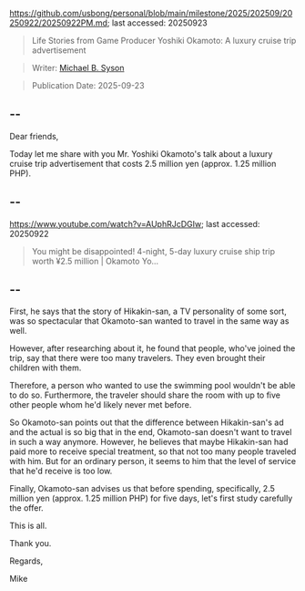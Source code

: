https://github.com/usbong/personal/blob/main/milestone/2025/202509/20250922/20250922PM.md; last accessed: 20250923

> Life Stories from Game Producer Yoshiki Okamoto: A luxury cruise trip advertisement

> Writer: [Michael B. Syson](https://www.linkedin.com/in/michaelsyson/)

> Publication Date: 2025-09-23

## --

Dear friends,

Today let me share with you Mr. Yoshiki Okamoto's talk about a luxury cruise trip advertisement that costs 2.5 million yen (approx. 1.25 million PHP).

## --

https://www.youtube.com/watch?v=AUphRJcDGIw; last accessed: 20250922

> You might be disappointed! 4-night, 5-day luxury cruise ship trip worth ¥2.5 million | Okamoto Yo...

## --

First, he says that the story of Hikakin-san, a TV personality of some sort, was so spectacular that Okamoto-san wanted to travel in the same way as well.

However, after researching about it, he found that people, who've joined the trip, say that there were too many travelers. They even brought their children with them.

Therefore, a person who wanted to use the swimming pool wouldn't be able to do so. Furthermore, the traveler should share the room with up to five other people whom he'd likely never met before.

So Okamoto-san points out that the difference between Hikakin-san's ad and the actual is so big that in the end, Okamoto-san doesn't want to travel in such a way anymore. However, he believes that maybe Hikakin-san had paid more to receive special treatment, so that not too many people traveled with him. But for an ordinary person, it seems to him that the level of service that he'd receive is too low.

Finally, Okamoto-san advises us that before spending, specifically, 2.5 million yen (approx. 1.25 million PHP) for five days, let's first study carefully the offer.

This is all.

Thank you.

Regards,

Mike